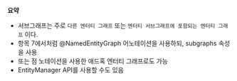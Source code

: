 **요약**
- 서브그래프는 주로 `다른 엔터티 그래프` 또는 `엔터티 서브그래프에 포함되는 엔터티 그래프` 이다.
- 항목 7에서처럼 @NamedEntityGraph 어노테이션을 사용하되, subgraphs 속성을 사용
- 또는 점 노테이션을 사용한 애드혹 엔터티 그래프로도 가능
- EntityManager API를 사용할 수도 있음
